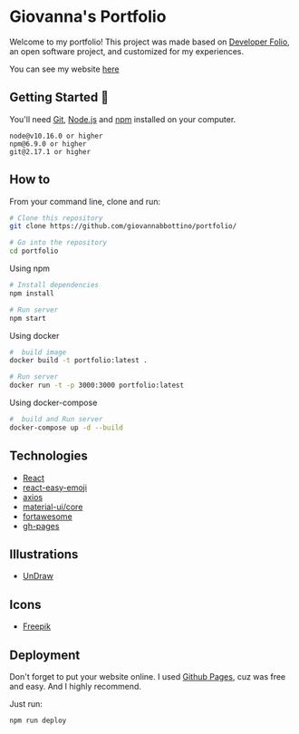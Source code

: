 # Giovanna's Portfolio 

Welcome to my portfolio! This project was made based on [Developer Folio](https://github.com/saadpasta/developerFolio), an open software project, and customized for my experiences. 

You can see my website [here](https://giovannabbottino.github.io/portfolio)
 
## Getting Started 🚀

You'll need [Git](https://git-scm.com), [Node.js](https://nodejs.org/en/download/) and [npm](http://npmjs.com) installed on your computer.

```
node@v10.16.0 or higher
npm@6.9.0 or higher
git@2.17.1 or higher 
```

## How to 

From your command line, clone and run:

```bash
# Clone this repository
git clone https://github.com/giovannabbottino/portfolio/

# Go into the repository
cd portfolio
```

Using npm

```bash
# Install dependencies
npm install

# Run server 
npm start
```

Using docker

```bash
#  build image
docker build -t portfolio:latest .

# Run server 
docker run -t -p 3000:3000 portfolio:latest
```

Using docker-compose
```bash
#  build and Run server 
docker-compose up -d --build
```

## Technologies ️

- [React](https://reactjs.org/)
- [react-easy-emoji](https://github.com/appfigures/react-easy-emoji)
- [axios](https://github.com/axios/axios)
- [material-ui/core](https://material-ui.com/pt/)
- [fortawesome](https://fortawesome.com/)
- [gh-pages](https://www.npmjs.com/package/gh-pages)

## Illustrations
- [UnDraw](https://undraw.co/illustrations)

## Icons
- [Freepik](https://www.flaticon.com/authors/freepik) 

## Deployment 
Don't forget to put your website online. 
I used [Github Pages](https://create-react-app.dev/docs/deployment/#github-pages), cuz was free and easy. And I highly recommend. 

Just run:

```bash 
npm run deploy
```
